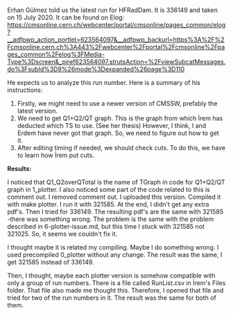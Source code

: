 Erhan Gülmez told us the latest run for HFRadDam. It is 336149 and taken on 15 July 2020. It can be found on Elog: https://cmsonline.cern.ch/webcenter/portal/cmsonline/pages_common/elog?__adfpwp_action_portlet=623564097&__adfpwp_backurl=https%3A%2F%2Fcmsonline.cern.ch%3A443%2Fwebcenter%2Fportal%2Fcmsonline%2Fpages_common%2Felog%3FMedia-Type%3Dscreen&_piref623564097.strutsAction=%2FviewSubcatMessages.do%3FsubId%3D8%26mode%3Dexpanded%26page%3D110

He expects us to analyze this run number. Here is a summary of his instructions:
1) Firstly, we might need to use a newer version of CMSSW, prefably the latest version.
2) We need to get Q1+Q2/QT graph. This is the graph from which İrem has deducted which TS to use. (See her thesis) However, I think, I and Erdem have never got that graph. So, we need to figure out how to get it.
3) After editing timing if needed, we should check cuts. To do this, we have to learn how İrem put cuts.

__Results:__

I noticed that Q1_Q2overQTotal is the name of TGraph in code for Q1+Q2/QT graph in 1_plotter. I also noticed some part of the code related to this is comment out. I removed comment out. I uploaded this version. Compiled it with make plotter. I run it with 321585. At the end, I didn't get any extra pdf's. Then I tried for 336149. The resulting pdf's are the same with 321585 -there was something wrong. The problem is the same with the problem described in 6-plotter-issue.md, but this time I stuck with 321585 not 321025. So, it seems we couldn't fix it. 

I thought maybe it is related my compiling. Maybe I do something wrong. I used precompiled 0_plotter without any change. The result was the same, I get 321585 instead of 336149. 

Then, I thought, maybe each plotter version is somehow compatible with only a group of run numbers. There is a file called RunList.csv in İrem's Files folder. That file also made me thought this. Therefore, I opened that file and tried for two of the run numbers in it. The result was the same for both of them. 
